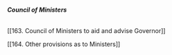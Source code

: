 ###### **_Council of Ministers_**

[[163. Council of Ministers to aid and advise Governor]]

[[164. Other provisions as to Ministers]]